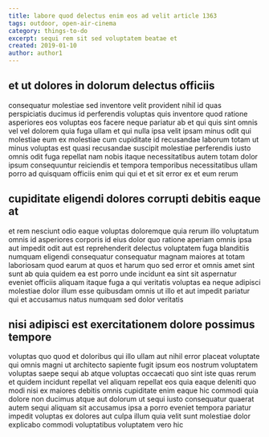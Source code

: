 ```yaml
---
title: labore quod delectus enim eos ad velit article 1363
tags: outdoor, open-air-cinema
category: things-to-do
excerpt: sequi rem sit sed voluptatem beatae et
created: 2019-01-10
author: author1
---
```


## et ut dolores in dolorum delectus officiis

consequatur molestiae sed inventore velit provident nihil id quas perspiciatis ducimus id perferendis voluptas quis inventore quod ratione asperiores eos voluptas eos facere neque pariatur ab et qui quis sint omnis vel vel dolorem quia fuga ullam et qui nulla ipsa velit ipsam minus odit qui molestiae eum ex molestiae cum cupiditate id recusandae laborum totam ut minus voluptas est quasi recusandae suscipit molestiae perferendis iusto omnis odit fuga repellat nam nobis itaque necessitatibus autem totam dolor ipsum consequuntur reiciendis et tempora temporibus necessitatibus ullam porro ad quisquam officiis enim qui qui et et sit error ex et eum rerum

## cupiditate eligendi dolores corrupti debitis eaque at

et rem nesciunt odio eaque voluptas doloremque quia rerum illo voluptatum omnis id asperiores corporis id eius dolor quo ratione aperiam omnis ipsa aut impedit odit aut est reprehenderit delectus voluptatem fuga blanditiis numquam eligendi consequatur consequatur magnam maiores at totam laboriosam quod earum at quos et harum quo sed error et omnis amet sint sunt ab quia quidem ea est porro unde incidunt ea sint sit aspernatur eveniet officiis aliquam itaque fuga a qui veritatis voluptas ea neque adipisci molestiae dolor illum esse quibusdam omnis ut illo et aut impedit pariatur qui et accusamus natus numquam sed dolor veritatis

## nisi adipisci est exercitationem dolore possimus tempore

voluptas quo quod et doloribus qui illo ullam aut nihil error placeat voluptate qui omnis magni ut architecto sapiente fugit ipsum eos nostrum voluptatem voluptas saepe sequi ab atque voluptas occaecati quo sint iste quas rerum et quidem incidunt repellat vel aliquam repellat eos quia eaque deleniti quo modi nisi ex maiores debitis omnis cupiditate enim eaque hic commodi quia dolore non ducimus atque aut dolorum ut sequi iusto consequatur quaerat autem sequi aliquam sit accusamus ipsa a porro eveniet tempora pariatur impedit voluptas ex dolores aut culpa illum quia velit sunt molestiae dolor explicabo commodi voluptatibus voluptatem vero hic
